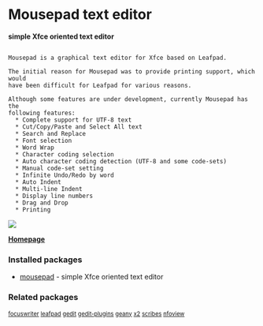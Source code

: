 # Mousepad text editor

__simple Xfce oriented text editor__

```

Mousepad is a graphical text editor for Xfce based on Leafpad.

The initial reason for Mousepad was to provide printing support, which would
have been difficult for Leafpad for various reasons.

Although some features are under development, currently Mousepad has the
following features:
  * Complete support for UTF-8 text
  * Cut/Copy/Paste and Select All text
  * Search and Replace
  * Font selection
  * Word Wrap
  * Character coding selection
  * Auto character coding detection (UTF-8 and some code-sets)
  * Manual code-set setting
  * Infinite Undo/Redo by word
  * Auto Indent
  * Multi-line Indent
  * Display line numbers
  * Drag and Drop
  * Printing

```

![](https://screenshots.debian.net/thumbnail/mousepad/)


 **[Homepage]()**

### Installed packages

* [mousepad](https://packages.debian.org/stretch/mousepad) - simple Xfce oriented text editor

### Related packages

<sub> [focuswriter](https://packages.debian.org/stretch/focuswriter) [leafpad](https://packages.debian.org/stretch/leafpad) [gedit](https://packages.debian.org/stretch/gedit) [gedit-plugins](https://packages.debian.org/stretch/gedit-plugins) [geany](https://packages.debian.org/stretch/geany) [x2](https://packages.debian.org/stretch/x2) [scribes](https://packages.debian.org/stretch/scribes) [nfoview](https://packages.debian.org/stretch/nfoview)  </sub>
